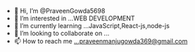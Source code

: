 - 👋 Hi, I’m @PraveenGowda5698
- 👀 I’m interested in ...WEB DEVELOPMENT
- 🌱 I’m currently learning ...JavaScript,React-js,node-js
- 💞️ I’m looking to collaborate on ...
- 📫 How to reach me ...praveenmanjugowda369@gmail.com

<!---
PraveenGowda5698/PraveenGowda5698 is a ✨ special ✨ repository because its `README.md` (this file) appears on your GitHub profile.
You can click the Preview link to take a look at your changes.
--->
